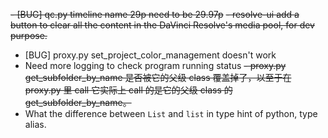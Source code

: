 ~~- [BUG] qc.py timeline name 29p need to be 29.97p~~
~~- resolve-ui add a button to clear all the content in the DaVinci Resolve's media pool, for dev purpose.~~
- [BUG] proxy.py set_project_color_management doesn't work
- Need more logging to check program running status
~~- proxy.py get_subfolder_by_name 是否被它的父级 class 覆盖掉了，以至于在 proxy.py 里 call 它实际上 call 的是它的父级 class 的 get_subfolder_by_name。~~
- What the difference between `List` and `list` in type hint of python, type alias.